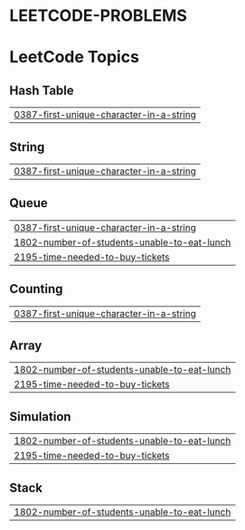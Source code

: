 # LEETCODE-PROBLEMS
<!---LeetCode Topics Start-->
# LeetCode Topics
## Hash Table
|  |
| ------- |
| [0387-first-unique-character-in-a-string](https://github.com/NARENDAR20062005/LEETCODE-PROBLEMS/tree/master/0387-first-unique-character-in-a-string) |
## String
|  |
| ------- |
| [0387-first-unique-character-in-a-string](https://github.com/NARENDAR20062005/LEETCODE-PROBLEMS/tree/master/0387-first-unique-character-in-a-string) |
## Queue
|  |
| ------- |
| [0387-first-unique-character-in-a-string](https://github.com/NARENDAR20062005/LEETCODE-PROBLEMS/tree/master/0387-first-unique-character-in-a-string) |
| [1802-number-of-students-unable-to-eat-lunch](https://github.com/NARENDAR20062005/LEETCODE-PROBLEMS/tree/master/1802-number-of-students-unable-to-eat-lunch) |
| [2195-time-needed-to-buy-tickets](https://github.com/NARENDAR20062005/LEETCODE-PROBLEMS/tree/master/2195-time-needed-to-buy-tickets) |
## Counting
|  |
| ------- |
| [0387-first-unique-character-in-a-string](https://github.com/NARENDAR20062005/LEETCODE-PROBLEMS/tree/master/0387-first-unique-character-in-a-string) |
## Array
|  |
| ------- |
| [1802-number-of-students-unable-to-eat-lunch](https://github.com/NARENDAR20062005/LEETCODE-PROBLEMS/tree/master/1802-number-of-students-unable-to-eat-lunch) |
| [2195-time-needed-to-buy-tickets](https://github.com/NARENDAR20062005/LEETCODE-PROBLEMS/tree/master/2195-time-needed-to-buy-tickets) |
## Simulation
|  |
| ------- |
| [1802-number-of-students-unable-to-eat-lunch](https://github.com/NARENDAR20062005/LEETCODE-PROBLEMS/tree/master/1802-number-of-students-unable-to-eat-lunch) |
| [2195-time-needed-to-buy-tickets](https://github.com/NARENDAR20062005/LEETCODE-PROBLEMS/tree/master/2195-time-needed-to-buy-tickets) |
## Stack
|  |
| ------- |
| [1802-number-of-students-unable-to-eat-lunch](https://github.com/NARENDAR20062005/LEETCODE-PROBLEMS/tree/master/1802-number-of-students-unable-to-eat-lunch) |
<!---LeetCode Topics End-->